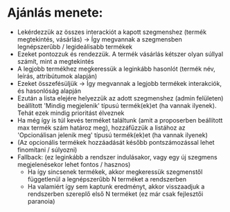 # Ajánlás menete:
- Lekérdezzük az összes interackiót a kapott szegmenshez (termék megtekintés, vásárlás) -> Így megvannak a szegmensben legnépszerűbb / legideálisabb termékek
- Ezeket pontozzuk és rendezzük. A termék vásárlás kétszer olyan súllyal számít, mint a megtekintés
- A legjobb termékhez megkeressük a leginkább hasonlót (termék név, leírás, attribútumok alapján)
- Ezeket összefésüljük -> Így megvannak a legjobb termékek interakciók, és hasonlóság alapján
- Ezután a lista elejére helyezzük az adott szegmenshez (admin felületen) beállított 'Mindig megjelenik' típusú termék(ek)et (ha vannak ilyenek). Tehát ezek mindig prioritást élveznek
- Ha még így is túl kevés terméket találtunk (amit a proposerben beállított max termék szám határoz meg), hozzáfűzzük a listához az 'Opcionálisan jelenik meg' típusú termék(ek)et (ha vannak ilyenek)
- (Az opcionális termékek hozzáadását később pontszámozással lehet finomítani / súlyozni)
- Fallback: (ez leginkább a rendszer indulásakor, vagy egy új szegmens megjelenésekor lehet fontos / hasznos)
    - Ha így sincsenek termékek, akkor megkeressük szegmenstől függetlenül a legnépszerűbb N terméket a rendszerben
    - Ha valamiért így sem kaptunk eredményt, akkor visszaadjuk a rendszerben szereplő első N terméket (ez már csak fejlesztői paranoia)
